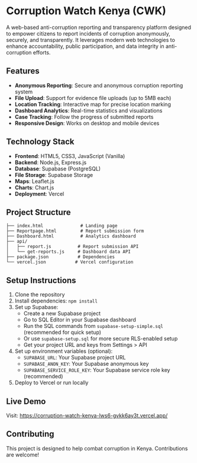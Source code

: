 # Corruption Watch Kenya (CWK)

A web-based anti-corruption reporting and transparency platform designed to empower citizens to report incidents of corruption anonymously, securely, and transparently. It leverages modern web technologies to enhance accountability, public participation, and data integrity in anti-corruption efforts.

## Features

- **Anonymous Reporting**: Secure and anonymous corruption reporting system
- **File Upload**: Support for evidence file uploads (up to 5MB each)
- **Location Tracking**: Interactive map for precise location marking
- **Dashboard Analytics**: Real-time statistics and visualizations
- **Case Tracking**: Follow the progress of submitted reports
- **Responsive Design**: Works on desktop and mobile devices

## Technology Stack

- **Frontend**: HTML5, CSS3, JavaScript (Vanilla)
- **Backend**: Node.js, Express.js
- **Database**: Supabase (PostgreSQL)
- **File Storage**: Supabase Storage
- **Maps**: Leaflet.js
- **Charts**: Chart.js
- **Deployment**: Vercel

## Project Structure

```
├── index.html              # Landing page
├── Reportpage.html         # Report submission form
├── Dashboard.html          # Analytics dashboard
├── api/
│   ├── report.js          # Report submission API
│   └── get-reports.js     # Dashboard data API
├── package.json           # Dependencies
└── vercel.json           # Vercel configuration
```

## Setup Instructions

1. Clone the repository
2. Install dependencies: `npm install`
3. Set up Supabase:
   - Create a new Supabase project
   - Go to SQL Editor in your Supabase dashboard
   - Run the SQL commands from `supabase-setup-simple.sql` (recommended for quick setup)
   - Or use `supabase-setup.sql` for more secure RLS-enabled setup
   - Get your project URL and keys from Settings > API
4. Set up environment variables (optional):
   - `SUPABASE_URL`: Your Supabase project URL
   - `SUPABASE_ANON_KEY`: Your Supabase anonymous key
   - `SUPABASE_SERVICE_ROLE_KEY`: Your Supabase service role key (recommended)
5. Deploy to Vercel or run locally

## Live Demo

Visit: https://corruption-watch-kenya-lws6-gvkk6ay3t.vercel.app/

## Contributing

This project is designed to help combat corruption in Kenya. Contributions are welcome!

